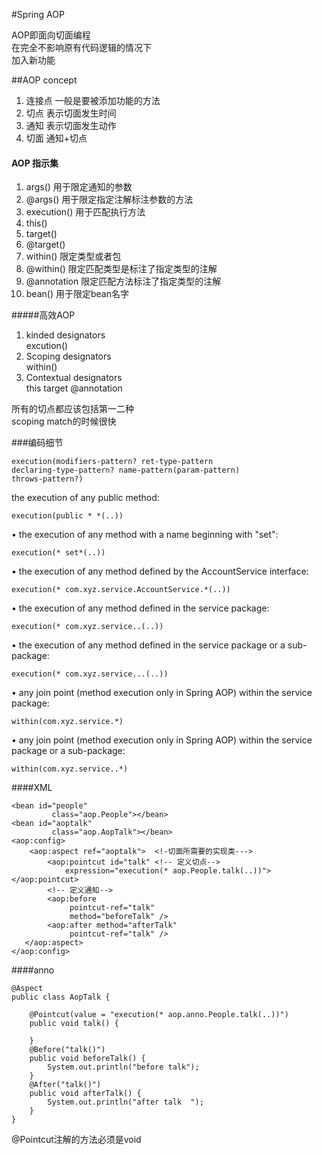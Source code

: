 #Spring AOP

AOP即面向切面编程  
在完全不影响原有代码逻辑的情况下  
加入新功能

##AOP concept

1. 连接点 一般是要被添加功能的方法
2. 切点 表示切面发生时间
3. 通知 表示切面发生动作
4. 切面 通知+切点

#### AOP 指示集

1. args() 用于限定通知的参数
2. @args() 用于限定指定注解标注参数的方法
3. execution()  用于匹配执行方法
4. this()
5. target()
6. @target()
7. within() 限定类型或者包
8. @within() 限定匹配类型是标注了指定类型的注解
9. @annotation  限定匹配方法标注了指定类型的注解
10. bean() 用于限定bean名字

#####高效AOP
1. kinded designators  
excution()
2. Scoping designators  
within()
3. Contextual designators  
this target @annotation

所有的切点都应该包括第一二种  
scoping match的时候很快

###编码细节

	execution(modifiers-pattern? ret-type-pattern 
	declaring-type-pattern? name-pattern(param-pattern)
	throws-pattern?)

the execution of any public method:

	execution(public * *(..))

• the execution of any method with a name beginning with "set":  

	execution(* set*(..))

• the execution of any method defined by the AccountService interface:

	execution(* com.xyz.service.AccountService.*(..))

• the execution of any method defined in the service package:

	execution(* com.xyz.service..(..))

• the execution of any method defined in the service package or a sub-package:

	execution(* com.xyz.service...(..))

• any join point (method execution only in Spring AOP) within the service package:

	within(com.xyz.service.*)

• any join point (method execution only in Spring AOP) within the service package or a sub-package:

	within(com.xyz.service..*)

####XML

	<bean id="people"
             class="aop.People"></bean>
    <bean id="aoptalk"
             class="aop.AopTalk"></bean>
    <aop:config>
    	<aop:aspect ref="aoptalk">  <!-切面所需要的实现类--->
        	<aop:pointcut id="talk" <!-- 定义切点-->
            	expression="execution(* aop.People.talk(..))"></aop:pointcut>
            <!-- 定义通知-->
			<aop:before 
                 pointcut-ref="talk"
                 method="beforeTalk" />
            <aop:after method="afterTalk"
                 pointcut-ref="talk" />
       </aop:aspect>
	</aop:config>

####anno

	@Aspect
	public class AopTalk {

    	@Pointcut(value = "execution(* aop.anno.People.talk(..))")
    	public void talk() {

    	}
    	@Before("talk()")
    	public void beforeTalk() {
        	System.out.println("before talk");
    	}
    	@After("talk()")
    	public void afterTalk() {
        	System.out.println("after talk  ");
    	}
	}

@Pointcut注解的方法必须是void
